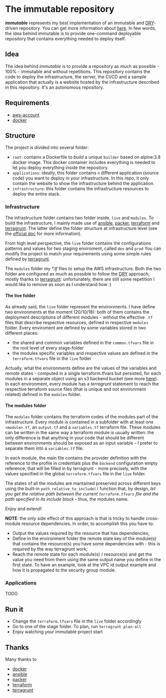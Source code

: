 # The immutable repository

***immutable*** represents my best implementation of an immutable and [DRY](https://en.wikipedia.org/wiki/Dry)-driven repository. You can get more information about [here](TODO). In few words, the idea behind immutable is to provide one-command deployable repository that contains everything needed to deploy itself.

## Idea

The idea behind *immutable* is to provide a repository as much as possible - 100% - immutable and without repetitions. This repository contains the code to deploy the infrastructure, the server, the CI/CD and a sample application that actually is a website hosted by the infrastructure described in this repository. It's an autonomous repository.

## Requirements

- [aws-account](https://aws.amazon.com)
- [docker](https://www.docker.com/)

## Structure

The project is divided into several folder:

- ```root```: contains a Dockerfile to *build* a unique ```builder``` based on alpine:3.8 docker image. This docker container includes everything is needed to let you deploy everything inside the repository.
- ```applications```: ideally, this folder contains ```n``` different application (source code) you want to deploy in your infrastructure. In this repo, it only contain the website to show the infrastructure behind the application.
- ```infrastructure```: this folder contains the infrastructure resources to deploy the entire stack.

### Infrastructure

The infrastructure folder contains two folder inside, ```live``` and ```modules```. To build the infrastructure, I mainly made use of [ansible](https://github.com/ansible/ansible), [packer](https://github.com/hashicorp/packer), [terraform](https://github.com/hashicorp/terraform) and [terragrunt](https://github.com/gruntwork-io/terragrunt). The latter define the folder structure at infrastructure level (see the [official doc](https://www.gruntwork.io/) for more information).

From high level perspective, the ```live``` folder contains the configurations patterns and values for two staging enviroment, called ```dev``` and ```prod``` You can modify the project to match your requirements using some simple rules defined by [terragrunt](https://github.com/gruntwork-io/terragrunt).

The ```modules``` folder my *\*.tf* files to setup the AWS infrastructure. Both the two folder are configured as much as possible to follow the [DRY](https://en.wikipedia.org/wiki/Don%27t_repeat_yourself) approach, mostly thanks to [terragrunt](https://github.com/gruntwork-io/terragrunt): unfortunately, there are still some repetition I would like to remove as soon as I understand how :)

#### The live folder

As already said, the ```live``` folder represent the environments. I have define two environments at the moment (20/10/18): both of them contains the deployment descriptions of different modules - without the effective ```.tf``` files that describe respective resources, defined in respective ```modules``` folder. Every enviroment are defined by some variables stored in two different places:

- the shared and common variables defined in the ```common.tfvars``` file in the root level of every stage-folder
- the modules specific variables and respective values are defined in the ```terraform.tfvars``` file in the ```live``` folder

Actually, what the environments define are the values of the variables and remote states - computed in a single terraform.tfvars but persisted, for each modules in a separate object using an s3 backend bucket (see more [here](https://www.terraform.io/docs/backends/)). In each environment, every module has a *terragrunt* statement to reach the respective terraform source files (that is unique and not environment related) defined in the ```modules``` folder.

#### The modules folder

The ```modules``` folder contains the terraform codes of the modules part of the infrastructure. Every module is contained in a subfolder with at least one ```<module>.tf```, an ```output.tf``` and a ```variables.tf``` terraform file. These modules can be written in the same way a terraform module is usually written: the only difference is that anything in your code that should be different between environments should be exposed as an input variable - I prefer to separate them into a ```variables.tf``` file.

In each module, the main file contains the provider definition with the reference to the profile in credentials plus the ```backend``` configuration empty reference, that will be filled in by terragrunt - more precisely, with the values specified in the global ```terraform.tfvars``` file in the ```live``` folder.

The states of all the modules are mantained preserved across different keys using the built-in ```path_relative_to_include()``` function that, by design, *let you get the relative path between the current ```terraform.tfvars``` file and the path specified in its include block* - thus, the modules name.

Enjoy and extend!

**NOTE**: the only side effect of this approach is that is tricky to handle cross-module resource dependencies. In order, to accomplish this you have to:

- Output the values required by the resource that has dependencies;
- Define in the environment folder the remote state key of the module(s) that contains the resource(s) you have some dependencies with - this is required by the way terragrunt work;
- Reach the remote state for each module(s) / resource(s) and get the value you need from them using the same output name you define in the first state. To have an example, look at the VPC id output example and how it is propagated to the security group module.

### Applications

TODO

## Run it

- Change the ```terraform.tfvars``` file in the ```live``` folder accordingly
- Go to one of the stage folder. To plan, run ```terragrunt plan-all```
- Enjoy watching your immutable project start

## Thanks

Many thanks to

- [docker](https://www.docker.com/)
- [ansible](https://github.com/ansible/ansible)
- [packer](https://github.com/hashicorp/packer)
- [terraform](https://github.com/hashicorp/terraform)
- [terragrunt](https://github.com/gruntwork-io/terragrunt)
